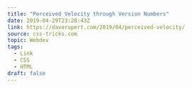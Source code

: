 ```yaml
---
title: "Perceived Velocity through Version Numbers"
date: 2019-04-29T23:28:43Z
link: https://daverupert.com/2019/04/perceived-velocity/
source: css-tricks.com
topic: Webdev
tags:
  - Link
  - CSS
  - HTML
draft: false
---
```

